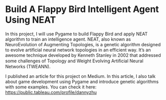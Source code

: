 # Build A Flappy Bird Intelligent Agent Using NEAT 

In this project, I will use Pygame to build Flappy Bird and apply NEAT algorithm to train an intelligence agent. NEAT, also known as NeuroEvolution of Augmenting Topologies, is a genetic algorithm designed to evolve artificial neural network topologies in an efficient way. It’s an awesome technique developed by Kenneth Stanley in 2002 that addressed some challenges of Topology and Weight Evolving Artiﬁcial Neural Networks (TWEANN).

I published an article for this project on Medium. In this article, I also talk about game development using Pygame and introduce genetic algorithms with some examples. You can check it here: https://public.tableau.com/profile/dannyzhu
